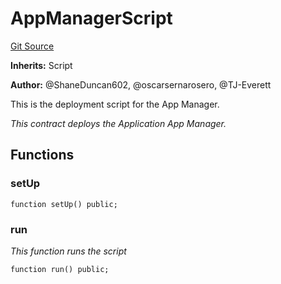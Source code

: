 # AppManagerScript
[Git Source](https://github.com/thrackle-io/rules-protocol/blob/941799bce65220406b4d9686c5c5f1ae7c99f4ee/src/example/script/AppManager.s.sol)

**Inherits:**
Script

**Author:**
@ShaneDuncan602, @oscarsernarosero, @TJ-Everett

This is the deployment script for the App Manager.

*This contract deploys the Application App Manager.*


## Functions
### setUp


```solidity
function setUp() public;
```

### run

*This function runs the script*


```solidity
function run() public;
```

